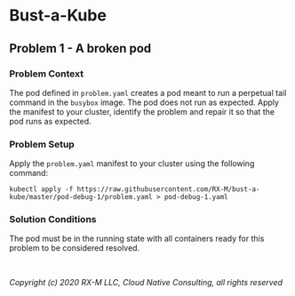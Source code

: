 # Bust-a-Kube


## Problem 1 - A broken pod


### Problem Context

The pod defined in `problem.yaml` creates a pod meant to run a perpetual tail command in the `busybox` image. The 
pod does not run as expected. Apply the manifest to your cluster, identify the problem and repair it so that the pod 
runs as expected.


### Problem Setup

Apply the `problem.yaml` manifest to your cluster using the following command:

```
kubectl apply -f https://raw.githubusercontent.com/RX-M/bust-a-kube/master/pod-debug-1/problem.yaml > pod-debug-1.yaml
```


### Solution Conditions

The pod must be in the running state with all containers ready for this problem to be considered resolved.

<br>

_Copyright (c) 2020 RX-M LLC, Cloud Native Consulting, all rights reserved_

[RX-M LLC]: https://rx-m.io/rxm-cnc.svg "RX-M LLC"
